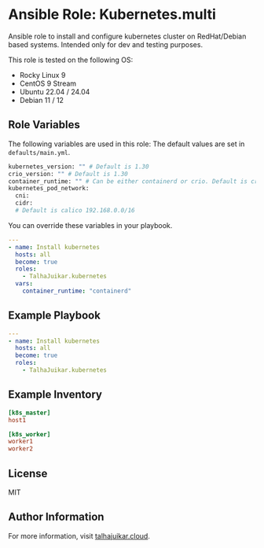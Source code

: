 Ansible Role: Kubernetes.multi
=========

Ansible role to install and configure kubernetes cluster on 
RedHat/Debian based systems.
Intended only for dev and testing purposes.

This role is tested on the following OS:
- Rocky Linux 9
- CentOS 9 Stream
- Ubuntu 22.04 / 24.04 
- Debian 11 / 12


Role Variables
--------------
The following variables are used in this role:
The default values are set in `defaults/main.yml`.
```bash
kubernetes_version: "" # Default is 1.30
crio_version: "" # Default is 1.30
container_runtime: "" # Can be either containerd or crio. Default is crio. 
kubernetes_pod_network:
  cni:
  cidr: 
  # Default is calico 192.168.0.0/16
```
You can override these variables in your playbook.

```yaml
---
- name: Install kubernetes
  hosts: all
  become: true
  roles:
    - TalhaJuikar.kubernetes
  vars:
    container_runtime: "containerd"
```


Example Playbook
----------------

```yaml
---
- name: Install kubernetes
  hosts: all
  become: true
  roles:
    - TalhaJuikar.kubernetes
```

Example Inventory
----------------

```ini
[k8s_master]
host1

[k8s_worker]
worker1
worker2
```

License
-------

MIT

Author Information
------------------

For more information, visit [talhajuikar.cloud](https://talhajuikar.cloud).
